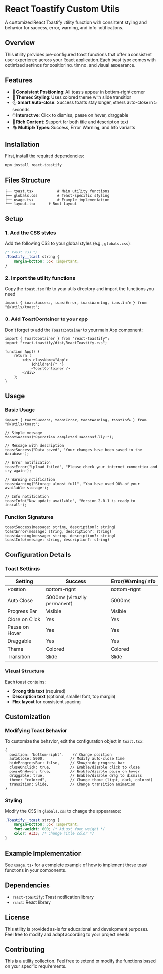 # React Toastify Custom Utils

A customized React Toastify utility function with consistent styling and behavior for success, error, warning, and info notifications.

## Overview

This utility provides pre-configured toast functions that offer a consistent user experience across your React application. Each toast type comes with optimized settings for positioning, timing, and visual appearance.

## Features

-   🎯 **Consistent Positioning**: All toasts appear in bottom-right corner
-   🎨 **Themed Styling**: Uses colored theme with slide transition
-   ⏱️ **Smart Auto-close**: Success toasts stay longer, others auto-close in 5 seconds
-   🖱️ **Interactive**: Click to dismiss, pause on hover, draggable
-   📝 **Rich Content**: Support for both title and description text
-   🎭 **Multiple Types**: Success, Error, Warning, and Info variants

## Installation

First, install the required dependencies:

```bash
npm install react-toastify
```

## Files Structure

```
├── toast.tsx           # Main utility functions
├── globals.css         # Toast-specific styling
├── usage.tsx          	# Example implementation
└── layout.tsx		# Root Layout
```

## Setup

### 1. Add the CSS styles

Add the following CSS to your global styles (e.g., `globals.css`):

```css
/* toast css */
.Toastify__toast strong {
	margin-bottom: 5px !important;
}
```

### 2. Import the utility functions

Copy the `toast.tsx` file to your utils directory and import the functions you need:

```tsx
import { toastSuccess, toastError, toastWarning, toastInfo } from "@/utils/toast";
```

### 3. Add ToastContainer to your app

Don't forget to add the `ToastContainer` to your main App component:

```tsx
import { ToastContainer } from "react-toastify";
import "react-toastify/dist/ReactToastify.css";

function App() {
	return (
		<div className="App">
			{children}{" "}
			<ToastContainer />
		</div>
	);
}
```

## Usage

### Basic Usage

```tsx
import { toastSuccess, toastError, toastWarning, toastInfo } from "@/utils/toast";

// Simple message
toastSuccess("Operation completed successfully!");

// Message with description
toastSuccess("Data saved", "Your changes have been saved to the database");

// Error notification
toastError("Upload failed", "Please check your internet connection and try again");

// Warning notification
toastWarning("Storage almost full", "You have used 90% of your available storage");

// Info notification
toastInfo("New update available", "Version 2.0.1 is ready to install");
```

### Function Signatures

```tsx
toastSuccess(message: string, description?: string)
toastError(message: string, description?: string)
toastWarning(message: string, description?: string)
toastInfo(message: string, description?: string)
```

## Configuration Details

### Toast Settings

| Setting        | Success                        | Error/Warning/Info |
| -------------- | ------------------------------ | ------------------ |
| Position       | bottom-right                   | bottom-right       |
| Auto Close     | 5000ms (virtually permanent) | 5000ms             |
| Progress Bar   | Visible                        | Visible            |
| Close on Click | Yes                            | Yes                |
| Pause on Hover | Yes                            | Yes                |
| Draggable      | Yes                            | Yes                |
| Theme          | Colored                        | Colored            |
| Transition     | Slide                          | Slide              |

### Visual Structure

Each toast contains:

-   **Strong title text** (required)
-   **Description text** (optional, smaller font, top margin)
-   **Flex layout** for consistent spacing

## Customization

### Modifying Toast Behavior

To customize the behavior, edit the configuration object in `toast.tsx`:

```tsx
{
  position: "bottom-right",    // Change position
  autoClose: 5000,            // Modify auto-close time
  hideProgressBar: false,     // Show/hide progress bar
  closeOnClick: true,         // Enable/disable click to close
  pauseOnHover: true,         // Enable/disable pause on hover
  draggable: true,            // Enable/disable drag to dismiss
  theme: "colored",           // Change theme (light, dark, colored)
  transition: Slide,          // Change transition animation
}
```

### Styling

Modify the CSS in `globals.css` to change the appearance:

```css
.Toastify__toast strong {
	margin-bottom: 5px !important;
	font-weight: 600; /* Adjust font weight */
	color: #333; /* Change title color */
}
```

## Example Implementation

See `usage.tsx` for a complete example of how to implement these toast functions in your components.

## Dependencies

-   `react-toastify`: Toast notification library
-   `react`: React library

## License

This utility is provided as-is for educational and development purposes. Feel free to modify and adapt according to your project needs.

## Contributing

This is a utility collection. Feel free to extend or modify the functions based on your specific requirements.
